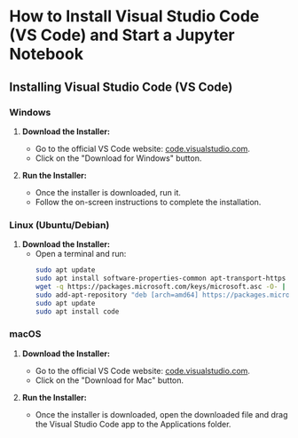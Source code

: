 # How to Install Visual Studio Code (VS Code) and Start a Jupyter Notebook

## Installing Visual Studio Code (VS Code)

### Windows

1. **Download the Installer:**
   - Go to the official VS Code website: [code.visualstudio.com](https://code.visualstudio.com/).
   - Click on the "Download for Windows" button.

2. **Run the Installer:**
   - Once the installer is downloaded, run it.
   - Follow the on-screen instructions to complete the installation.

### Linux (Ubuntu/Debian)

1. **Download the Installer:**
   - Open a terminal and run:
     ```bash
     sudo apt update
     sudo apt install software-properties-common apt-transport-https wget
     wget -q https://packages.microsoft.com/keys/microsoft.asc -O- | sudo apt-key add -
     sudo add-apt-repository "deb [arch=amd64] https://packages.microsoft.com/repos/vscode stable main"
     sudo apt update
     sudo apt install code
     ```

### macOS

1. **Download the Installer:**
   - Go to the official VS Code website: [code.visualstudio.com](https://code.visualstudio.com/).
   - Click on the "Download for Mac" button.

2. **Run the Installer:**
   - Once the installer is downloaded, open the downloaded file and drag the Visual Studio Code app to the Applications folder.
